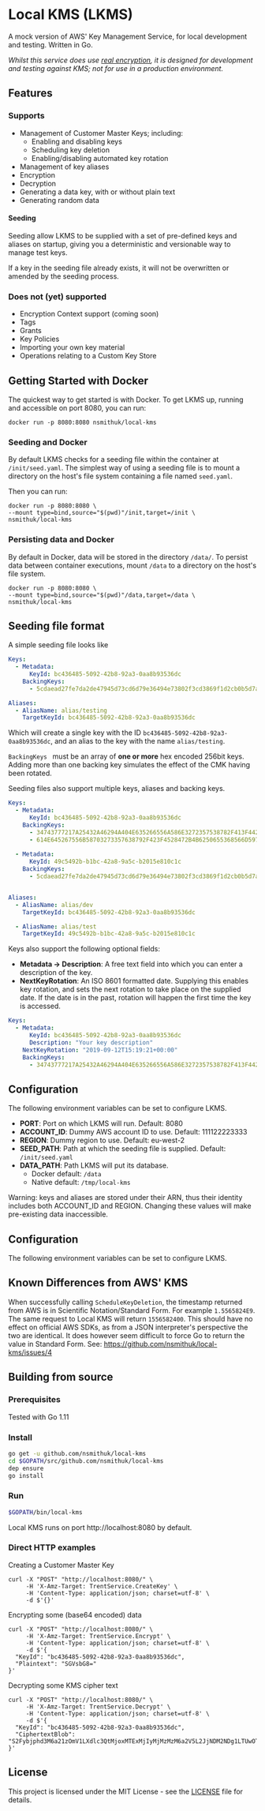 # Local KMS (LKMS)

A mock version of AWS' Key Management Service, for local development and testing. Written in Go.

_Whilst this service does use [real encryption](https://golang.org/pkg/crypto/aes/), it is designed for 
development and testing against KMS; not for use in a production environment._

## Features

### Supports

* Management of Customer Master Keys; including:
    * Enabling and disabling keys
    * Scheduling key deletion
    * Enabling/disabling automated key rotation
* Management of key aliases
* Encryption
* Decryption
* Generating a data key, with or without plain text
* Generating random data

#### Seeding
Seeding allow LKMS to be supplied with a set of pre-defined keys and aliases on startup, giving you a deterministic and versionable way to manage test keys.

If a key in the seeding file already exists, it will not be overwritten or amended by the seeding process.

### Does not (yet) supported

* Encryption Context support (coming soon)
* Tags
* Grants
* Key Policies
* Importing your own key material
* Operations relating to a Custom Key Store

## Getting Started with Docker

The quickest way to get started is with Docker. To get LKMS up, running and accessible on port 8080, you can run:
```
docker run -p 8080:8080 nsmithuk/local-kms
```

### Seeding and Docker
By default LKMS checks for a seeding file within the container at `/init/seed.yaml`. The simplest way of using a seeding file is to mount a directory on the host's file system containing a file named `seed.yaml`.

Then you can run:
```
docker run -p 8080:8080 \
--mount type=bind,source="$(pwd)"/init,target=/init \
nsmithuk/local-kms
```

### Persisting data and Docker
By default in Docker, data will be stored in the directory `/data/`. To persist data between container executions, mount `/data` to a directory on the host's file system.
```
docker run -p 8080:8080 \
--mount type=bind,source="$(pwd)"/data,target=/data \
nsmithuk/local-kms
```

## Seeding file format

A simple seeding file looks like
```yaml
Keys:
  - Metadata:
      KeyId: bc436485-5092-42b8-92a3-0aa8b93536dc
    BackingKeys:
      - 5cdaead27fe7da2de47945d73cd6d79e36494e73802f3cd3869f1d2cb0b5d7a9

Aliases:
  - AliasName: alias/testing
    TargetKeyId: bc436485-5092-42b8-92a3-0aa8b93536dc
```
Which will create a single key with the ID `bc436485-5092-42b8-92a3-0aa8b93536dc`, and an alias to the key with the name `alias/testing`.

`BackingKeys ` must be an array of **one or more** hex encoded 256bit keys. Adding more than one backing key simulates the effect of the CMK having been rotated.

Seeding files also support multiple keys, aliases and backing keys.

```yaml
Keys:
  - Metadata:
      KeyId: bc436485-5092-42b8-92a3-0aa8b93536dc
    BackingKeys:
      - 34743777217A25432A46294A404E635266556A586E3272357538782F413F4428
      - 614E645267556B58703273357638792F423F4528472B4B6250655368566D5971
  
  - Metadata:
      KeyId: 49c5492b-b1bc-42a8-9a5c-b2015e810c1c
    BackingKeys:
      - 5cdaead27fe7da2de47945d73cd6d79e36494e73802f3cd3869f1d2cb0b5d7a9


Aliases:
  - AliasName: alias/dev
    TargetKeyId: bc436485-5092-42b8-92a3-0aa8b93536dc

  - AliasName: alias/test
    TargetKeyId: 49c5492b-b1bc-42a8-9a5c-b2015e810c1c

```

Keys also support the following optional fields:
- **Metadata -> Description**: A free text field into which you can enter a description of the key.
- **NextKeyRotation**: An ISO 8601 formatted date. Supplying this enables key rotation, and sets the next rotation to take place on the supplied date. If the date is in the past, rotation will happen the first time the key is accessed.

```yaml
Keys:
  - Metadata:
      KeyId: bc436485-5092-42b8-92a3-0aa8b93536dc
      Description: "Your key description"
    NextKeyRotation: "2019-09-12T15:19:21+00:00"
    BackingKeys:
      - 34743777217A25432A46294A404E635266556A586E3272357538782F413F4428
```

## Configuration
The following environment variables can be set to configure LKMS.

- **PORT**: Port on which LKMS will run. Default: 8080
- **ACCOUNT_ID**: Dummy AWS account ID to use. Default: 111122223333
- **REGION**: Dummy region to use. Default: eu-west-2
- **SEED_PATH**: Path at which the seeding file is supplied. Default: `/init/seed.yaml`
- **DATA_PATH**: Path LKMS will put its database.
	- Docker default: `/data`
	- Native default: `/tmp/local-kms`

Warning: keys and aliases are stored under their ARN, thus their identity includes both ACCOUNT_ID and REGION. Changing these values will make pre-existing data inaccessible.

## Configuration
The following environment variables can be set to configure LKMS.

## Known Differences from AWS' KMS

When successfully calling `ScheduleKeyDeletion`, the timestamp returned from AWS is in Scientific Notation/Standard Form.
For example `1.5565824E9`. The same request to Local KMS will return `1556582400`. This should have no effect on
official AWS SDKs, as from a JSON interpreter's perspective the two are identical. It does however seem difficult to
force Go to return the value in Standard Form.
See: https://github.com/nsmithuk/local-kms/issues/4

## Building from source

### Prerequisites

Tested with Go 1.11

### Install

```sh
go get -u github.com/nsmithuk/local-kms
cd $GOPATH/src/github.com/nsmithuk/local-kms
dep ensure
go install
```

### Run

```sh
$GOPATH/bin/local-kms

```

Local KMS runs on port http://localhost:8080 by default.

### Direct HTTP examples

Creating a Customer Master Key
```console
curl -X "POST" "http://localhost:8080/" \
     -H 'X-Amz-Target: TrentService.CreateKey' \
     -H 'Content-Type: application/json; charset=utf-8' \
     -d $'{}'
```

Encrypting some (base64 encoded) data
```console
curl -X "POST" "http://localhost:8080/" \
     -H 'X-Amz-Target: TrentService.Encrypt' \
     -H 'Content-Type: application/json; charset=utf-8' \
     -d $'{
  "KeyId": "bc436485-5092-42b8-92a3-0aa8b93536dc",
  "Plaintext": "SGVsbG8="
}'
```

Decrypting some KMS cipher text
```console
curl -X "POST" "http://localhost:8080/" \
     -H 'X-Amz-Target: TrentService.Decrypt' \
     -H 'Content-Type: application/json; charset=utf-8' \
     -d $'{
  "KeyId": "bc436485-5092-42b8-92a3-0aa8b93536dc",
  "CiphertextBlob": "S2Fybjphd3M6a21zOmV1LXdlc3QtMjoxMTExMjIyMjMzMzM6a2V5L2JjNDM2NDg1LTUwOTItNDJiOC05MmEzLTBhYThiOTM1MzZkYwAAAAD39qJkWhnxpBI+ZDosHf3vMcphFfUHYGQ9P9JMzGdLLsYHEWRaw80hxArEdRwt3eI1W6sJcSOjOXLyrvw="
}'
```

## License

This project is licensed under the MIT License - see the [LICENSE](LICENSE) file for details.

